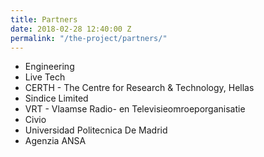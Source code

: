 ```yaml
---
title: Partners
date: 2018-02-28 12:40:00 Z
permalink: "/the-project/partners/"
---
```


- Engineering
- Live Tech
- CERTH - The Centre for Research & Technology, Hellas
- Sindice Limited
- VRT - Vlaamse Radio- en Televisieomroeporganisatie
- Civio
- Universidad Politecnica De Madrid
- Agenzia ANSA